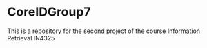# CoreIDGroup7
This is a repository for the second project of the course Information Retrieval IN4325
